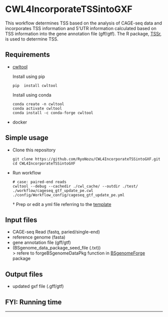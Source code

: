 # CWL4IncorporateTSSintoGXF

This workflow determines TSS based on the analysis of CAGE-seq data and incorporates TSS information and 5'UTR information calculated based on TSS information into the gene annotation file (gff/gtf). The R package, [TSSr](https://github.com/Linlab-slu/TSSr), is used to determine TSS.  

## Requirements

- [cwltool](https://github.com/common-workflow-language/cwltool)  

    Install using pip  
    ```
    pip  install cwltool  
    ```

    Install using conda  
    ```
    conda create -n cwltool  
    conda activate cwltool  
    conda install -c conda-forge cwltool 
    ``` 


- docker

## Simple usage  

- Clone this repository  

    ```
    git clone https://github.com/RyoNozu/CWL4IncorporateTSSintoGXF.git
    cd CWL4IncorporateTSSintoGXF
    ```

- Run workflow  

    ```
    # case: paired-end reads
    cwltool --debug --cachedir ./cwl_cache/ --outdir ./test/ ./workflow/cageseq_gtf_update_pe.cwl ./config/Workflow_config/cageseq_gtf_update_pe.yml
    ```
    † Prep or edit a yml file referring to the [template]()  

## Input files  

- CAGE-seq Read (fastq, paried/single-end)  
- reference genome (fasta)  
- gene annotation file (gff/gtf)  
- (BSgenome_data_package_seed_file (.txt))  
        > refere to forgeBSgenomeDataPkg function in [BSgenomeForge](https://bioconductor.org/packages/release/bioc/html/BSgenomeForge.html) package  

## Output files  

- updated gxf file (.gff/gtf)  

## FYI: Running time

***
